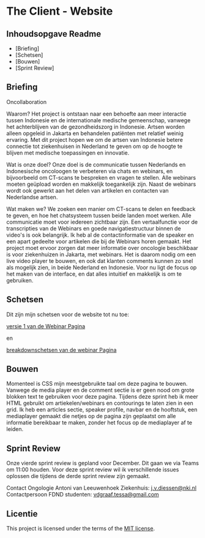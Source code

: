 # The Client - Website


## Inhoudsopgave Readme

  * [Briefing]
  * [Schetsen]
  * [Bouwen]
  * [Sprint Review]

## Briefing
Oncollaboration

Waarom?
Het project is ontstaan naar een behoefte aan meer interactie tussen Indonesie en de internationale medische gemeenschap, vanwege het achterblijven van de gezondheidszorg in Indonesie. Artsen worden alleen opgeleid in Jakarta en behandelen patiënten met relatief weinig ervaring. Met dit project hopen we om de artsen van Indonesie betere connectie tot ziekenhuisen in Nederland te geven om op de hoogte te blijven met medische toepassingen en innovatie. 

Wat is onze doel?
Onze doel is de communicatie tussen Nederlands en Indonesische oncoloogen te verbeteren via chats en webinars, en bijvoorbeeld om CT-scans te bespreken en vragen te stellen. Alle webinars moeten geüpload worden en makkelijk toegankelijk zijn. Naast de webinars wordt ook gewerkt aan het delen van artikelen en contacten van Nederlandse artsen.

Wat maken we? We zoeken een manier om CT-scans te delen en feedback te geven, en hoe het chatsysteem tussen beide landen moet werken. Alle communicatie moet voor iedereen zichtbaar zijn. Een vertaalfunctie voor de transcripties van de Webinars en goede navigatiestructuur binnen de video's is ook belangrijk. Ik heb al de contactinformatie van de speaker en een apart gedeelte voor artikelen die bij de Webinars horen gemaakt. Het project moet ervoor zorgen dat meer informatie over oncologie beschikbaar is voor ziekenhuizen in Jakarta, met webinars. Het is daarom nodig om een live video player te bouwen, en ook dat klanten comments kunnen zo snel als mogelijk zien, in beide Nederland en Indonesie. Voor nu ligt de focus op het maken van de interface, en dat alles intuitief en makkelijk is om te gebruiken.

## Schetsen

Dit zijn mijn schetsen voor de website tot nu toe:

[versie 1 van de Webinar Pagina](./https://github.com/misspastelwitch/the-client-website/issues/2)

en 

[breakdownschetsen van de webinar Pagina](./https://github.com/misspastelwitch/the-client-website/issues/1)

## Bouwen
Momenteel is CSS mijn meestgebruikte taal om deze pagina te bouwen. Vanwege de media player en de comment sectie is er geen nood om grote blokken text te gebruiken voor deze pagina. Tijdens deze sprint heb ik meer HTML gebruikt om artiekelen/webinars en contourings te laten zien in een grid.  Ik heb een articles sectie, speaker profile, navbar en de hooftstuk, een mediaplayer gemaakt die netjes op de pagina zijn geplaatst om alle informatie bereikbaar te maken, zonder het focus op de mediaplayer af te leiden. 

## Sprint Review
Onze vierde sprint review is gepland voor December. Dit gaan we via Teams om 11:00 houden.
Voor deze sprint review wil ik verschillende issues oplossen die tijdens de derde sprint review zijn gemaakt. 

Contact Ongologie Antoni van Leeuwenhoek Ziekenhuis: j.v.diessen@nki.nl 
Contactpersoon FDND studenten: vdgraaf.tessa@gmail.com


## Licentie

This project is licensed under the terms of the [MIT license](./LICENSE).
